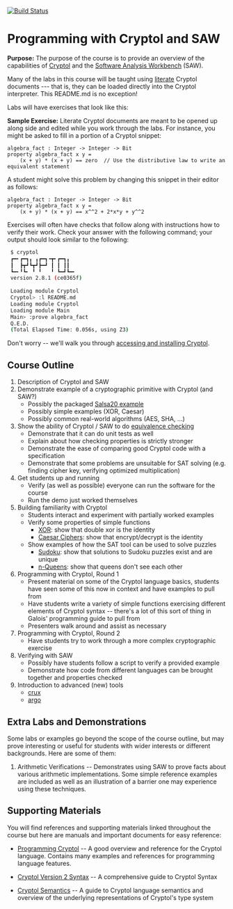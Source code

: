 [![Build Status](https://travis-ci.com/weaversa/cryptol-course.svg?branch=master)](https://travis-ci.com/weaversa/cryptol-course)

# Programming with Cryptol and SAW

**Purpose:** The purpose of the course is to provide an overview of the
capabilities of [Cryptol](https://github.com/GaloisInc/cryptol) and the [Software Analysis Workbench](https://github.com/GaloisInc/saw-script) (SAW).

Many of the labs in this course will be taught using [literate](https://en.wikipedia.org/wiki/Literate_programming) Cryptol documents --- that is, they can be loaded directly
into the Cryptol interpreter. This README.md is no exception!

Labs will have exercises that look like this:

**Sample Exercise:** Literate Cryptol documents are meant to be opened up along
side and edited while you work through the labs. For instance, you might be
asked to fill in a portion of a Cryptol snippet:

```ignore
algebra_fact : Integer -> Integer -> Bit
property algebra_fact x y =
    (x + y) * (x + y) == zero  // Use the distributive law to write an equivalent statement
```

A student might solve this problem by changing this snippet in their editor as follows:

```
algebra_fact : Integer -> Integer -> Bit
property algebra_fact x y =
    (x + y) * (x + y) == x^^2 + 2*x*y + y^^2 
```

Exercises will often have checks that follow along with instructions how to verify 
their work. Check your answer with the following command; your output should look
similar to the following:

```bash
 $ cryptol
 ┏━╸┏━┓╻ ╻┏━┓╺┳╸┏━┓╻
 ┃  ┣┳┛┗┳┛┣━┛ ┃ ┃ ┃┃
 ┗━╸╹┗╸ ╹ ╹   ╹ ┗━┛┗━╸
 version 2.8.1 (ce0365f)
 
 Loading module Cryptol
 Cryptol> :l README.md
 Loading module Cryptol
 Loading module Main
 Main> :prove algebra_fact 
 Q.E.D.
 (Total Elapsed Time: 0.056s, using Z3)
```

Don't worry -- we'll walk you through [accessing and installing Cryptol](INSTALL.md).

## Course Outline

1. Description of Cryptol and SAW
2. Demonstrate example of a cryptographic primitive with Cryptol (and SAW?)
   - Possibly the packaged [Salsa20 example](https://github.com/GaloisInc/saw-script/tree/master/examples/salsa20)
   - Possibly simple examples (XOR, Caesar)
   - Possibly common real-world algorithms (AES, SHA, ...)
3. Show the ability of Cryptol / SAW to do [equivalence checking](https://en.wikipedia.org/wiki/Formal_equivalence_checking)
   - Demonstrate that it can do unit tests as well
   - Explain about how checking properties is strictly stronger
   - Demonstrate the ease of comparing good Cryptol code with a specification
   - Demonstrate that some problems are unsuitable for SAT solving
     (e.g. finding cipher key, verifying optimized multiplication)
4. Get students up and running
   - Verify (as well as possible) everyone can run the software for the course
   - Run the demo just worked themselves
5. Building familiarity with Cryptol
   - Students interact and experiment with partially worked examples
   - Verify some properties of simple functions
      - [XOR](https://github.com/GaloisInc/cryptol/blob/master/examples/xor_cipher.cry): show that double xor is the identity
      - [Caesar Ciphers](labs/Demos/Caesar.md): show that encrypt/decrypt is the identity
   - Show examples of how the SAT tool can be used to solve puzzles
      - [Sudoku](labs/Demos/Sudoku.md): show that solutions to Sudoku puzzles exist and are unique
      - [n-Queens](labs/Demos/NQueens.md): show that queens don't see each other
6. Programming with Cryptol, Round 1
   - Present material on some of the Cryptol language basics, students have seen
     some of this now in context and have examples to pull from
   - Have students write a variety of simple functions exercising different
     elements of Cryptol syntax -- there's a lot of this sort of thing in
     Galois' programming guide to pull from
   - Presenters walk around and assist as necessary
7. Programming with Cryptol, Round 2
   - Have students try to work through a more complex cryptographic exercise
8. Verifying with SAW
   - Possibly have students follow a script to verify a provided example
   - Demonstrate how code from different languages can be brought together and
     properties checked
9. Introduction to advanced (new) tools
   - [crux](https://github.com/GaloisInc/crucible)
   - [argo](https://github.com/GaloisInc/argo)

## Extra Labs and Demonstrations

Some labs or examples go beyond the scope of the course outline, but may prove 
interesting or useful for students with wider interests or different 
backgrounds. Here are some of them: 

1. Arithmetic Verifications -- Demonstrates using SAW to prove facts about
various arithmetic implementations. Some simple reference examples are included
as well as an illustration of a barrier one may experience using these
techniques.

## Supporting Materials

You will find references and supporting materials linked throughout the course
but here are manuals and important documents for easy reference:

* [Programming Cryptol](https://github.com/GaloisInc/cryptol/blob/master/docs/ProgrammingCryptol.pdf) -- A good overview and reference for the Cryptol language. Contains many examples and references for programming language features.

* [Cryptol Version 2 Syntax](https://github.com/GaloisInc/cryptol/blob/master/docs/Syntax.pdf) -- A comprehensive guide to Cryptol Syntax

* [Cryptol Semantics](https://github.com/GaloisInc/cryptol/blob/master/docs/Semantics.pdf) -- A guide to Cryptol language semantics and overview of the underlying representations of Cryptol's type system

